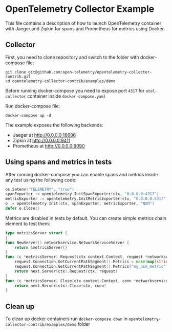 # OpenTelemetry Collector Example

This file contains a description of how to launch OpenTelemetry container with Jaeger and Zipkin for spans and Prometheus for metrics using Docker.


## Collector
First, you need to clone repository and switch to the folder with docker-compose file:
```shell
git clone git@github.com:open-telemetry/opentelemetry-collector-contrib.git
cd opentelemetry-collector-contrib/examples/demo
```
Before running docker-compose you need to expose port `4317` for `otel-collector` container inside `docker-compose.yaml`

Run docker-compose file:
```shell
docker-compose up -d
```

The example exposes the following backends:

- Jaeger at http://0.0.0.0:16686
- Zipkin at http://0.0.0.0:9411
- Prometheus at http://0.0.0.0:9090

## Using spans and metrics in tests
After running docker-compose you can enable spans and metrics inside any test using the following code:
```Go
os.Setenv("TELEMETRY", "true")
spanExporter := opentelemetry.InitSpanExporter(ctx, "0.0.0.0:4317")
metricExporter := opentelemetry.InitMetricExporter(ctx, "0.0.0.0:4317")
o := opentelemetry.Init(ctx, spanExporter, metricExporter, "NSM")
defer o.Close()
```

Metrics are disabled in tests by default. You can create simple metrics chain element to test them:
```Go
type metricsServer struct {
}
func NewServer() networkservice.NetworkServiceServer {
	return &metricsServer{}
}
func (c *metricsServer) Request(ctx context.Context, request *networkservice.NetworkServiceRequest) (*networkservice.Connection, error) {
	request.Connection.GetCurrentPathSegment().Metrics = make(map[string]string)
	request.Connection.GetCurrentPathSegment().Metrics["my_nsm_metric"] = "10000"
	return next.Server(ctx).Request(ctx, request)
}
func (c *metricsServer) Close(ctx context.Context, conn *networkservice.Connection) (*empty.Empty, error) {
	return next.Server(ctx).Close(ctx, conn)
}
```

## Clean up
To clean up docker containers run `docker-compose down` in `opentelemetry-collector-contrib/examples/demo` folder